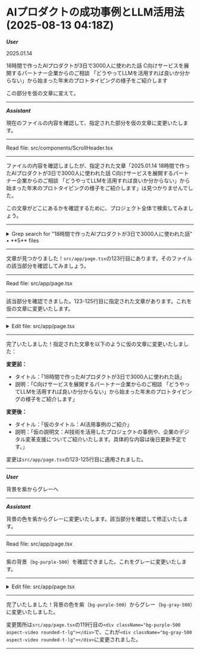 <!-- Generated by SpecStory -->

# AIプロダクトの成功事例とLLM活用法 (2025-08-13 04:18Z)

_**User**_

2025.01.14

18時間で作ったAIプロダクトが3日で3000人に使われた話
C向けサービスを展開するパートナー企業からのご相談 「どうやってLLMを活用すれば良いか分からない」から始まった年末のプロトタイピングの様子をご紹介します

この部分を仮の文章に変えて。

---

_**Assistant**_

現在のファイルの内容を確認して、指定された部分を仮の文章に変更いたします。


---

Read file: src/components/ScrollHeader.tsx

---

ファイルの内容を確認しましたが、指定された文章「2025.01.14 18時間で作ったAIプロダクトが3日で3000人に使われた話 C向けサービスを展開するパートナー企業からのご相談 「どうやってLLMを活用すれば良いか分からない」から始まった年末のプロトタイピングの様子をご紹介します」は見つかりませんでした。

この文章がどこにあるかを確認するために、プロジェクト全体で検索してみましょう。


---

<details>
            <summary>Grep search for "18時間で作ったAIプロダクトが3日で3000人に使われた話" • **5** files</summary>
        
| File | Line | Match |
|------|------|-------|
| `file:///Users/ohta/github-repositories/northerns-lab-corporate-site/.specstory/history/2025-08-13_04-07Z-%E3%83%92%E3%83%BC%E3%83%AD%E3%83%BC%E3%82%BB%E3%82%AF%E3%82%B7%E3%83%A7%E3%83%B3%E3%81%AE%E3%83%87%E3%82%B6%E3%82%A4%E3%83%B3%E9%81%A9%E7%94%A8.md` | L247 | `-                   <h3 className="text-xl font-bold mb-2">18時間で作ったAIプロダクトが3日で3000人に使われた話</h3>` |
| `file:///Users/ohta/github-repositories/northerns-lab-corporate-site/.specstory/history/2025-08-13_04-07Z-%E3%83%92%E3%83%BC%E3%83%AD%E3%83%BC%E3%82%BB%E3%82%AF%E3%82%B7%E3%83%A7%E3%83%B3%E3%81%AE%E3%83%87%E3%82%B6%E3%82%A4%E3%83%B3%E9%81%A9%E7%94%A8.md` | L251 | `+                   <h3 className="text-xl font-bold mb-2 text-white">18時間で作ったAIプロダクトが3日で3000人に使われた話</h3>` |
| `file:///Users/ohta/github-repositories/northerns-lab-corporate-site/.specstory/history/2025-08-13_04-07Z-%E3%83%92%E3%83%BC%E3%83%AD%E3%83%BC%E3%82%BB%E3%82%AF%E3%82%B7%E3%83%A7%E3%83%B3%E3%81%AE%E3%83%87%E3%82%B6%E3%82%A4%E3%83%B3%E9%81%A9%E7%94%A8.md` | L577 | `-                   <h3 className="text-xl font-bold mb-2 text-white">18時間で作ったAIプロダクトが3日で3000人に使われた話</h3>` |
| `file:///Users/ohta/github-repositories/northerns-lab-corporate-site/.specstory/history/2025-08-13_04-07Z-%E3%83%92%E3%83%BC%E3%83%AD%E3%83%BC%E3%82%BB%E3%82%AF%E3%82%B7%E3%83%A7%E3%83%B3%E3%81%AE%E3%83%87%E3%82%B6%E3%82%A4%E3%83%B3%E9%81%A9%E7%94%A8.md` | L581 | `+                   <h3 className="text-xl font-bold mb-2 text-gray-900">18時間で作ったAIプロダクトが3日で3000人に使われた話</h3>` |
| `file:///Users/ohta/github-repositories/northerns-lab-corporate-site/src/app/page.tsx` | L124 | `<h3 className="text-xl font-bold mb-2 text-gray-900">18時間で作ったAIプロダクトが3日で3000人に使われた話</h3>` |
| `file:///Users/ohta/github-repositories/northerns-lab-corporate-site/.specstory/history/2025-07-17_16-03Z-%E4%BC%9A%E7%A4%BE%E3%81%AE%E5%86%85%E5%AE%B9%E3%82%92%E8%80%83%E3%81%88%E3%82%8B.md` | L1388 | `d mb-2\",\"children\":\"18時間で作ったAIプロダクトが3日で3000人に使われた話\"},\"$32\",\"$11e\",1],[\` |
| `file:///Users/ohta/github-repositories/northerns-lab-corporate-site/.specstory/history/2025-07-17_12-44Z-%E3%82%B3%E3%83%BC%E3%83%9D%E3%83%AC%E3%83%BC%E3%83%88%E3%82%B5%E3%82%A4%E3%83%88%E3%81%AE%E8%A8%88%E7%94%BB%E3%82%92%E7%AB%8B%E3%81%A6%E3%82%8B.md` | L1796 | `+                   <h3 className="text-xl font-bold mb-2">18時間で作ったAIプロダクトが3日で3000人に使われた話</h3>` |
| `file:///Users/ohta/github-repositories/northerns-lab-corporate-site/src/app/page.tsx` | L124 | `<h3 className="text-xl font-bold mb-2 text-gray-900">18時間で作ったAIプロダクトが3日で3000人に使われた話</h3>` |

</details>

---

文章が見つかりました！`src/app/page.tsx`の123行目にあります。そのファイルの該当部分を確認してみましょう。


---

Read file: src/app/page.tsx

---

該当部分を確認できました。123-125行目に指定された文章があります。これを仮の文章に変更いたします。


---

<details><summary>Edit file: src/app/page.tsx</summary>

undefined

**Chunk 1**
Lines added: 2, lines removed: 2

```diff
@@ -122,6 +122,6 @@
                  <CardContent className="p-6">
                    <p className="text-sm text-gray-500 mb-2">2025.01.14</p>
-                   <h3 className="text-xl font-bold mb-2 text-gray-900">18時間で作ったAIプロダクトが3日で3000人に使われた話</h3>
-                   <p className="text-gray-700">C向けサービスを展開するパートナー企業からのご相談 「どうやってLLMを活用すれば良いか分からない」から始まった年末のプロトタイピングの様子をご紹介します</p>
+                   <h3 className="text-xl font-bold mb-2 text-gray-900">仮のタイトル：AI活用事例のご紹介</h3>
+                   <p className="text-gray-700">仮の説明文：AI技術を活用したプロジェクトの事例や、企業のデジタル変革支援についてご紹介いたします。具体的な内容は後日更新予定です。</p>
                  </CardContent>
                </Card>
```

</details>

---

完了いたしました！指定された文章を以下のように仮の文章に変更いたしました：

**変更前：**
- タイトル：「18時間で作ったAIプロダクトが3日で3000人に使われた話」
- 説明：「C向けサービスを展開するパートナー企業からのご相談 「どうやってLLMを活用すれば良いか分からない」から始まった年末のプロトタイピングの様子をご紹介します」

**変更後：**
- タイトル：「仮のタイトル：AI活用事例のご紹介」
- 説明：「仮の説明文：AI技術を活用したプロジェクトの事例や、企業のデジタル変革支援についてご紹介いたします。具体的な内容は後日更新予定です。」

変更は`src/app/page.tsx`の123-125行目に適用されました。

---

_**User**_

背景を紫からグレーへ

---

_**Assistant**_

背景の色を紫からグレーに変更いたします。該当部分を確認して修正いたします。


---

Read file: src/app/page.tsx

---

紫の背景（`bg-purple-500`）を確認できました。これをグレーに変更いたします。


---

<details><summary>Edit file: src/app/page.tsx</summary>

undefined

**Chunk 1**
Lines added: 1, lines removed: 1

```diff
@@ -119,5 +119,5 @@
              <div className="max-w-2xl mx-auto">
                <Card className="bg-white border-2 border-gray-200 shadow-lg hover:scale-105 hover:shadow-xl transition-all duration-300 cursor-pointer">
-                 <div className="bg-purple-500 aspect-video rounded-t-lg"></div>
+                 <div className="bg-gray-500 aspect-video rounded-t-lg"></div>
                  <CardContent className="p-6">
                    <p className="text-sm text-gray-500 mb-2">2025.01.14</p>
```

</details>

---

完了いたしました！背景の色を紫（`bg-purple-500`）からグレー（`bg-gray-500`）に変更いたしました。

変更箇所は`src/app/page.tsx`の119行目の`<div className="bg-purple-500 aspect-video rounded-t-lg"></div>`で、これが`<div className="bg-gray-500 aspect-video rounded-t-lg"></div>`に変更されました。

---

